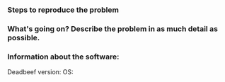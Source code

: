 ### Steps to reproduce the problem

### What's going on? Describe the problem in as much detail as possible.

### Information about the software:

Deadbeef version:
OS:

